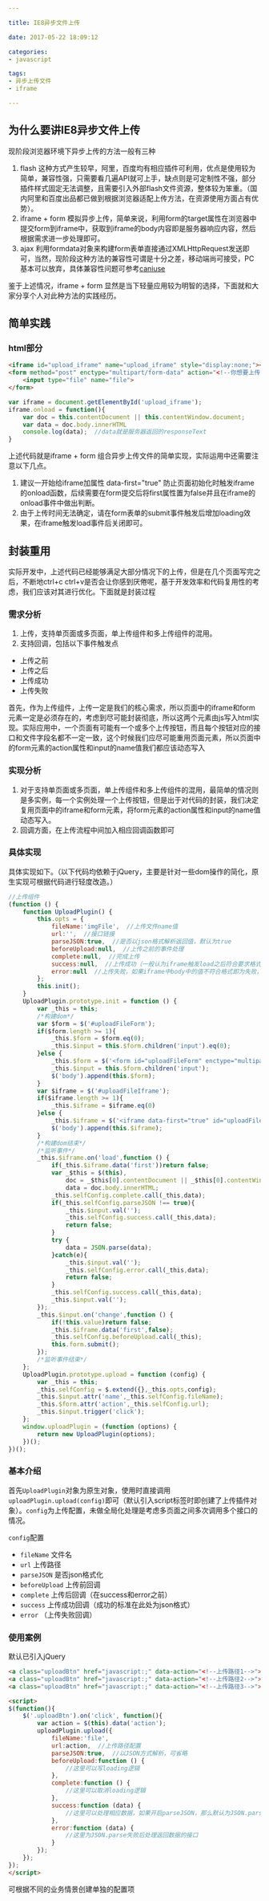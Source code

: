 ```yaml
---

title: IE8异步文件上传

date: 2017-05-22 18:09:12

categories: 
- javascript

tags: 
- 异步上传文件
- iframe

---
```


## 为什么要讲IE8异步文件上传

现阶段浏览器环境下异步上传的方法一般有三种

1. flash 这种方式产生较早，阿里，百度均有相应插件可利用，优点是使用较为简单，兼容性强，只需要看几遍API就可上手，缺点则是可定制性不强，部分插件样式固定无法调整，且需要引入外部flash文件资源，整体较为笨重。（国内阿里和百度出品都已做到根据浏览器适配上传方法，在资源使用方面占有优势）。
2. iframe + form 模拟异步上传，简单来说，利用form的target属性在浏览器中提交form到iframe中，获取到iframe的body内容即是服务器响应内容，然后根据需求进一步处理即可。
3. ajax 利用formdata对象来构建form表单直接通过XMLHttpRequest发送即可，当然，现阶段这种方法的兼容性可谓是十分之差，移动端尚可接受，PC基本可以放弃，具体兼容性问题可参考[caniuse](http://caniuse.com/#search=formdata)

鉴于上述情况，iframe + form 显然是当下轻量应用较为明智的选择，下面就和大家分享个人对此种方法的实践经历。

<!-- more -->

## 简单实践

### html部分

```html
<iframe id="upload_iframe" name="upload_iframe" style="display:none;"></iframe>
<form method="post" enctype="multipart/form-data" action="<!--你想要上传的地址-->" target="upload_iframe">
    <input type="file" name="file">
</form>
```

```javascript
var iframe = document.getElementById('upload_iframe');
iframe.onload = function(){
	var doc = this.contentDocument || this.contentWindow.document;
	var data = doc.body.innerHTML
	console.log(data);  //data就是服务器返回的responseText
}
```

上述代码就是iframe + form 组合异步上传文件的简单实现，实际运用中还需要注意以下几点。
1. 建议一开始给iframe加属性 data-first="true" 防止页面初始化时触发iframe的onload函数，后续需要在form提交后将first属性置为false并且在iframe的onload事件中做出判断。
2. 由于上传时间无法确定，请在form表单的submit事件触发后增加loading效果，在iframe触发load事件后关闭即可。

## 封装重用

实际开发中，上述代码已经能够满足大部分情况下的上传，但是在几个页面写完之后，不断地ctrl+c ctrl+v是否会让你感到厌倦呢，基于开发效率和代码复用性的考虑，我们应该对其进行优化。下面就是封装过程

### 需求分析

1. 上传，支持单页面或多页面，单上传组件和多上传组件的混用。
2. 支持回调，包括以下事件触发点
* 上传之前
* 上传之后
* 上传成功
* 上传失败

首先，作为上传组件，上传一定是我们的核心需求，所以页面中的iframe和form元素一定是必须存在的，考虑到尽可能封装彻底，所以这两个元素由js写入html实现。实际应用中，一个页面有可能有一个或多个上传按钮，而且每个按钮对应的接口和文件字段名都不一定一致，这个时候我们应尽可能重用页面元素，所以页面中的form元素的action属性和input的name值我们都应该动态写入

### 实现分析

1. 对于支持单页面或多页面，单上传组件和多上传组件的混用，最简单的情况则是多实例，每一个实例处理一个上传按钮，但是出于对代码的封装，我们决定复用页面中的iframe和form元素，将form元素的action属性和input的name值动态写入。
2. 回调方面，在上传流程中间加入相应回调函数即可

### 具体实现

具体实现如下。（以下代码均依赖于jQuery，主要是针对一些dom操作的简化，原生实现可根据代码进行轻度改造。）

```javascript
//上传组件
(function () {
	function UploadPlugin() {
		this.opts = {
			fileName:'imgFile',  //上传文件name值
			url:'',  //接口链接
			parseJSON:true,  //是否以json格式解析返回值，默认为true
			beforeUpload:null,  //上传之前的事件处理
			complete:null,  //完成上传
			success:null,  //上传成功（一般认为iframe触发load之后符合要求格式即为成功上传）
			error:null  //上传失败，如果iframe中body中的值不符合格式即为失败，parseJSON参数为false时不会触发此函数）
		};
		this.init();
	}
	UploadPlugin.prototype.init = function () {
		var _this = this;
		/*构建dom*/
		var $form = $('#uploadFileForm');
		if($form.length >= 1){
			_this.$form = $form.eq(0);
			_this.$input = this.$form.children('input').eq(0);
		}else {
			_this.$form = $('<form id="uploadFileForm" enctype="multipart/form-data" method="post" target="uploadFileIframe" style="display: none;"><input type="file" /></form>');
			_this.$input = this.$form.children('input');
			$('body').append(this.$form);
		}
		var $iframe = $('#uploadFileIframe');
		if($iframe.length >= 1){
			_this.$iframe = $iframe.eq(0)
		}else {
			_this.$iframe = $('<iframe data-first="true" id="uploadFileIframe" name="uploadFileIframe" style="display: none;"></iframe>');
			$('body').append(this.$iframe);
		}
		/*构建dom结束*/
		/*监听事件*/
		_this.$iframe.on('load',function () {
			if(_this.$iframe.data('first'))return false;
			var _$this = $(this),
				doc = _$this[0].contentDocument || _$this[0].contentWindow.document,
				data = doc.body.innerHTML;
			_this.selfConfig.complete.call(_this,data);
			if(_this.selfConfig.parseJSON !== true){
				_this.$input.val('');
				_this.selfConfig.success.call(_this,data);
				return false;
			}
			try {
				data = JSON.parse(data);
			}catch(e){
				_this.$input.val('');
				_this.selfConfig.error.call(_this,data);
				return false;
			}
			_this.selfConfig.success.call(_this,data);
			_this.$input.val('');
		});
		_this.$input.on('change',function () {
			if(!this.value)return false;
			_this.$iframe.data('first',false);
			_this.selfConfig.beforeUpload.call(_this);
			this.form.submit();
		});
		/*监听事件结束*/
	};
	UploadPlugin.prototype.upload = function (config) {
		var _this = this;
		_this.selfConfig = $.extend({},_this.opts,config);
		_this.$input.attr('name',_this.selfConfig.fileName);
		_this.$form.attr('action',_this.selfConfig.url);
		_this.$input.trigger('click');
	};
	window.uploadPlugin = (function (options) {
		return new UploadPlugin(options);
	})();
})();
```

### 基本介绍

首先`UploadPlugin`对象为原生对象，使用时直接调用`uploadPlugin.upload(config)`即可（默认引入script标签时即创建了上传插件对象）。`config`为上传配置，未做全局化处理是考虑多页面之间多次调用多个接口的情况。

`config`配置
* `fileName` 文件名
* `url`  上传路径
* `parseJSON`  是否json格式化
* `beforeUpload`  上传前回调
* `complete`  上传后回调（在success和error之前）
* `success`  上传成功回调（成功的标准在此处为json格式）
* `error`  （上传失败回调）

### 使用案例

默认已引入jQuery

```html
<a class="uploadBtn" href="javascript:;" data-action="<!--上传路径1-->">点击上传</a>
<a class="uploadBtn" href="javascript:;" data-action="<!--上传路径2-->">点击上传</a>
<a class="uploadBtn" href="javascript:;" data-action="<!--上传路径3-->">点击上传</a>

<script>
$(function(){
	$('.uploadBtn').on('click', function(){
		var action = $(this).data('action');
		uploadPlugin.upload({
			fileName:'file',
			url:action,  //上传路径配置
			parseJSON:true,  //以JSON方式解析，可省略
			beforeUpload:function () {
				//这里可以写loading逻辑
			},
			complete:function () {
				//这里可以取消loading逻辑
			},
			success:function (data) {
				//这里可以处理相应数据，如果开启parseJSON，那么默认为JSON.parse()后的数据
			},
			error:function (data) {
				//这里为JSON.parse失败后处理返回数据的接口
			}
		});
	});
});
</script>
```

可根据不同的业务情景创建单独的配置项





	

